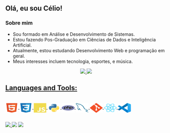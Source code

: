 ## Olá, eu sou Célio!

### Sobre mim

- Sou formado em Análise e Desenvolvimento de Sistemas.
- Estou fazendo Pos-Graduação em Ciências de Dados e Inteligência Artificial.
- Atualmente, estou estudando Desenvolvimento Web e programação em geral.
- Meus interesses incluem tecnologia, esportes, e música.

<div align="center">
  <a href="https://github.com/celiods">
  <img height="180em" src="https://github-readme-stats.vercel.app/api?username=Celiods&show_icons=true&theme=dark&include_all_commits=true&count_private=true"/>
  <img height="180em" src="https://github-readme-stats.vercel.app/api/top-langs/?username=celiods&layout=compact&langs_count=5&theme=dark"/>
</div>
  
## Languages and Tools:
  
<div style="display: inline_block"><br> 
  <img align="center" alt="HTML5" height="30" width="40" src="https://raw.githubusercontent.com/devicons/devicon/master/icons/html5/html5-original.svg">
  <img align="center" alt="CSS3" height="30" width="40" src="https://raw.githubusercontent.com/devicons/devicon/master/icons/css3/css3-original.svg">
  <img align="center" alt="JavaScript" height="30" width="40" src="https://raw.githubusercontent.com/devicons/devicon/master/icons/javascript/javascript-plain.svg">
  <img align="center" alt="Python" height="30" width="40" src="https://raw.githubusercontent.com/devicons/devicon/master/icons/python/python-original.svg">
  <img align="center" alt="PHP" height="30" width="40" src="https://raw.githubusercontent.com/devicons/devicon/master/icons/php/php-original.svg">
  <img align="center" alt="MySQL" height="30" width="40" src="https://raw.githubusercontent.com/devicons/devicon/master/icons/mysql/mysql-original.svg">
  <img align="center" alt="Git" height="30" width="40" src="https://raw.githubusercontent.com/devicons/devicon/master/icons/git/git-original.svg">
   <img align="center" alt="react.js" height="30" width="40" src="https://raw.githubusercontent.com/devicons/devicon/master/icons/react/react-original.svg">
  <img align="center" alt="VSCode" height="30" width="40" src="https://raw.githubusercontent.com/devicons/devicon/master/icons/vscode/vscode-original.svg">
</div>
  
##
  
<div > 

  <a href = "mailto:celio01t@gmail.com"><img src="https://img.shields.io/badge/-Gmail-%23378?style=for-the-badge&logo=Gmail&logoColor=darkred" target="_blank">
  <a href="https://www.linkedin.com/in/c%C3%A9lio-da-silva-3b20131b7" target="_blank"><img src="https://img.shields.io/badge/-LinkedIn-%230077B5?style=for-the-badge&logo=linkedin&logoColor=darkblue" target="_blank"></a> 
      <a href="https://multiversion.tech" target="_blank"><img src="https://img.shields.io/badge/-portfolio-555?style=for-the-badge&logo=whatsapp&logoColor=yellow" target="_blank"></a> 
    
    
     
</div>
  
  
